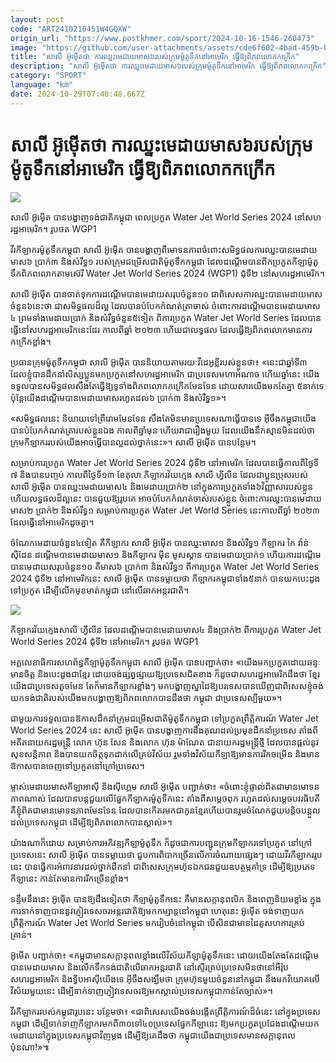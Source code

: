 ```yaml
---
layout: post
code: "ART2410210451W4GQXW"
origin_url: "https://www.postkhmer.com/sport/2024-10-16-1546-260473"
image: "https://github.com/user-attachments/assets/cde6f602-4bad-459b-b4bb-5ae500841faa"
title: "សាលី អ៊ូម៉ើតថា ការ​ឈ្នះ​មេដាយ​មាស​៦​របស់​ក្រុម​ម៉ូតូទឹក​នៅ​អាមេរិក ធ្វើ​ឱ្យ​ពិភព​លោក​កក្រើក​"
description: "​​សាលី អ៊ូម៉ើតថា ការ​ឈ្នះ​មេដាយ​មាស​៦​របស់​ក្រុម​ម៉ូតូទឹក​នៅ​អាមេរិក ធ្វើ​ឱ្យ​ពិភព​លោក​កក្រើក​​"
category: "SPORT"
language: "km"
date: 2024-10-29T07:48:48.667Z
---
```


# សាលី អ៊ូម៉ើតថា ការ​ឈ្នះ​មេដាយ​មាស​៦​របស់​ក្រុម​ម៉ូតូទឹក​នៅ​អាមេរិក ធ្វើ​ឱ្យ​ពិភព​លោក​កក្រើក​

![](https://pppkhmer.sgp1.digitaloceanspaces.com/image/main/202410/16_10_2024_hl_122_.jpg)

សាលី អ៊ូម៉ើត បាន​បង្ហាញ​ទង់ជាតិ​កម្ពុជា ពេល​​ប្រកួត​ Water Jet World Series 2024 នៅ​សហរដ្ឋ​អាមេរិក។ រូប​ថត WGP1

វីរកីឡាករ​ម៉ូតូទឹក​កម្ពុជា សាលី អ៊ូម៉ើត បានបង្ហាញពី​មោទនភាព​ចំពោះសមិទ្ធផលការ​ឈ្នះ​បាន​មេដាយមាស​​ ៦ ប្រាក់​៣ និងសំរឹទ្ធ​​១ របស់​ក្រុម​ជម្រើស​ជាតិម៉ូតូទឹក​កម្ពុជា ដែល​ដណ្តើម​​បាន​ពីកប្រកួត​កីឡា​ម៉ូតូទឹក​ពិភព​លោក​តាម​ស៊េរី Water Jet World Series 2024 (WGP1) ជុំទី២ នៅ​សហរដ្ឋអាមេរិក។

សាលី អ៊ូម៉ើត បានចាត់​ទុក​ការដណ្តើម​បានមេដាយ​សរុបចំនួន​១០ ជាពិសេស​ការ​ឈ្នះ​បាន​មេដាយ​មាស​ចំនួន​៦​នេះ​ថា ជា​សមិទ្ធ​ផល​ដ៏​ល្អ ដែល​បានបំបែក​កំណត់​ត្រា​ចាស់ ចំពោះការ​ដណ្តើម​បាន​មេដាយមាស​ ៤ ព្រមទាំងមេដាយ​ប្រាក់ និងសំរឹទ្ធ​ចំនួន​៥​ទៀត ពីការ​ប្រកួត Water Jet World Series ដែល​បានធ្វើ​នៅ​សហរដ្ឋអាមេរិក​នេះដែរ កាលពីឆ្នាំ​ ២០២៣ ហើយជា​លទ្ធផល ដែល​ធ្វើ​ឱ្យពិភពលោក​មាន​ការកក្រើក​ខ្លាំង។

ប្រធាន​ក្រុមម៉ូតូទឹក​កម្ពុជា សាលី អ៊ូម៉ើត បាន​និយាយ​តាមរយៈវីដេអូ​ខ្លី​របស់​ខ្លួន​ថា៖ ​«​នេះជា​ឆ្នាំ​ទី​៣ ដែល​ខ្ញុំ​បានដឹក​នាំ​​សិស្ស​ប្អូនមកប្រកួត​នៅសហរដ្ឋអាមេរិក ជា​ប្រទេស​មហាអំណាច​ ហើយ​ឆ្នាំនេះ យើង​ទទួល​​បានសមិទ្ធផល​សឹង​តែ​ធ្វើ​ឱ្យ​ទូទាំងពិភព​លោក​កក្រើក​មែន​ទែន ដោយសារ​​យើង​មកតែគ្នា ៥នាក់ទេ ប៉ុន្តែ​យើង​ដណ្តើម​បានមេដាយមាស​រហូត​ដល់​៦​ ប្រាក់​៣​ និងសំរឹទ្ធ​១»។ 

«សមិទ្ធផលនេះ និយាយ​ទៅ​ព្រឺរោម​មែន​ទែន សឹងតែ​មិនមានប្រទេស​ណា​ធ្វើ​បាន​ទេ អ៊ីចឹង​កម្ពុជា​យើង​ បានបំបែកកំណត់​ត្រា​របស់​ខ្លួន​ឯង កាលពី​ឆ្នាំ​មុន ហើយ​វាជារឿងមួយ ដែល​យើងនឹក​ស្មាន​មិន​ដល់​​ថា ក្រុមកីឡាករ​របស់​យើង​អាច​ធ្វើបាន​ល្អដល់​ថ្នាក់នេះ»។ សាលី អ៊ូម៉ើត បាន​បន្ថែម។

សម្រាប់​ការ​ប្រកួត Water Jet World Series 2024 ជុំទី២ នៅអាមេរិក ដែល​បានធ្វើ​កាលពី​ថ្ងៃទី​៧ និងបាន​បញ្ចប់​ កាល​ពី​ថ្ងៃទី​១៣ ខែតុលា ​កីឡាករ​វ័យ​ក្មេង សាលី ហ្វីលីន ដែលជាប្អូន​ប្រុស​របស់ សាលី អ៊ូម៉ើត បាន​ឈ្នះ​មេដាយមាស​៤ និង​មេដាយ​ប្រាក់​២ នៅក្នុង​ការ​ប្រកួតទាំង​ ៦វិញ្ញាសា​របស់​ខ្លួន ហើយ​លទ្ធផល​ដ៏​ល្អ​នេះ បានជួយ​ឱ្យ​រូបគេ អាច​បំបែកកំណត់​ចាស់របស់​ខ្លួន ចំពោះការ​ឈ្នះ​បាន​មេដាយមាស​២ ប្រាក់​២ និងសំរឹទ្ធ​១ សម្រាប់ការ​ប្រកួត Water Jet World Series នេះកាលពី​ឆ្នាំ​ ២០២៣ ដែល​ធ្វើ​នៅអាមេរិក​ដូចគ្នា។

ចំណែក​មេដាយចំនួន​​៤ទៀត គឺ​កីឡាករ សាលី អ៊ូម៉ើត បាន​ឈ្នះ​មាស​១ និង​សំរឹទ្ធ​១ កីឡាករ ​កៃ វ៉ាន់​ស៊ីដែន ដណ្តើម​បានមេដាយ​​មាស១ និង​កីឡាករ ម៉ីន មូសស្ដាន បានមេដាយ​ប្រាក់១ ហើយការ​ដណ្តើម​បានមេដាយ​សរុបចំនួន​១០ គឺ​មាស​៦ ប្រាក់​៣ និងសំរឹទ្ធ​១ ពីការប្រកួត Water Jet World Series 2024 ជុំទី២ នៅ​អាមេរិកនេះ សាលី អ៊ូម៉ើត បាន​ទម្លាយ​ថា កីឡាករកម្ពុជា​ទាំង​៥នាក់ បាន​យក​បេះដូង​ទៅប្រកួត ដើម្បី​លើក​មុខ​មាត់​កម្ពុជា នៅលើ​ឆាក​អន្តរជាតិ។

![](https://github.com/user-attachments/assets/cac55e1e-8ca0-4411-8f22-25d99245ce53)

កីឡាករ​វ័យ​ក្មេង​សាលី ហ្វីលីន ដែល​ដណ្តើម​បាន​មេដាយមាស​៤ និង​ប្រាក់២ ពី​ការ​ប្រកួត Water Jet World Series 2024 ជុំទី២ នៅ​អាមេរិក។ រូបថត WGP1

អគ្គលេខាធិការ​សហព័ន្ធ​កីឡាម៉ូតូ​ទឹក​កម្ពុជា សាលី អ៊ូម៉ើត បានបញ្ជាក់​ថា៖ «យើងមក​​ប្រកួត​​​ដោយឆន្ទៈ មានចិត្ត និង​បេះដូងជា​ខ្មែរ​ ដោយ​ចង់​ផ្សព្វ​ផ្សាយ​ឱ្យ​ប្រទេស​ជិត​ខាង ​ក៏ដូចជា​សហរដ្ឋអាមេរិក​ដឹង​ថា ខ្មែរ​យើង​ជាប្រទេសតូច​មែន តែ​ក៏មានកីឡាករ​ខ្លាំងៗ​ ​មក​បង្ហាញស្នាដៃ​ឱ្យបរទេស​បាន​ឃើញ​ ជាពិសេស​ខ្ញុំ​ចង់​យក​ទង់ជាតិ​របស់យើងមក​បង្ហាញ​ឱ្យ​ពិភព​លោក​បាន​ដឹង​ថា កម្ពុជា​ ជាប្រទេស​ល្បីមួយ»។

ជាមួយការ​ទទួល​បានឱកាស​ដឹកនាំ​ក្រុម​ជម្រើសជាតិម៉ូតូទឹកកម្ពុជា ទៅ​​ប្រកួត​​ព្រឹត្តិការណ៍ Water Jet World Series 2024 នេះ សាលី អ៊ូម៉ើត បាន​បង្ហាញការ​ដឹងគុណ​ដល់​ប្រមុខ​ដឹកនាំ​ប្រទេស តាំង​ពី​អតីត​នាយក​រដ្ឋមន្រ្តី លោក ហ៊ុន សែន និង​លោក ហ៊ុន ម៉ាណែត ជា​នាយក​រដ្ឋមន្រ្តី​ថ្មី ដែលបាន​ផ្តល់​នូវសុខសន្តិភាព និងបាន​យក​ចិត្តទុកដាក់លើ​​គ្រប់វិស័យ រួមទាំង​វិស័យកីឡាឱ្យ​មាន​ការ​រីកចម្រើន និងមាន​ឱកាស​បានចេញ​ទៅ​ប្រកួត​នៅក្រៅ​ប្រទេស។

ម្ចាស់មេដាយមាស​កីឡាអាស៊ី និងស៊ីហ្គេម សាលី អ៊ូម៉ើត បញ្ជាក់ថា៖ «ចំពោះ​ខ្ញុំ​ផ្ទាល់ពិតជា​មានមោទនភាពណាស់ ដែល​បានបន្ត​ជួយ​លើ​ផ្នែកកីឡាករម៉ូតូទឹក​នេះ តាំងពី​សម្តេចពុក រហូត​​ដល់​សម្តេចបវរ​ធិបតី គឺ​ខ្ញុំពិតជា​មានមោទនភាពមែន​ទែន ដែល​បានកើតរមក​ជា​កូនខ្មែរ​ ហើយបាន​រួមចំណែក​ជួយ​បន្តិច​បន្តួល​ដល់​ប្រទេស​កម្ពុជា ដើម្បី​ឱ្យពិភព​លោក​បានស្គាល់»។

យ៉ាង​ណាក៏​ដោយ សម្រាប់ការ​អភិវឌ្ឍកីឡាម៉ូតូទឹក ក៏​ដូចជាការ​បញ្ជូន​ក្រុម​កីឡាករ​ទៅប្រកួត នៅក្រៅ​ប្រទេស​នេះ សាលី អ៊ូម៉ើត បាន​ទម្លាយ​ថា ជួបការពិបាក​ច្រើនលើការ​ចំណាយ​ផ្សេងៗ ដោយ​វីរកីឡាករ​រូបនេះ បាន​ធ្វើការ​​អំពាវនាវ​ដល់​ថ្នាក់​ដឹកនាំ ជាពិសេស​ក្រុមហ៊ុនឯកជន​ជួយឧបត្ថម្ភ​គាំ​ទ្រ ដើម្បី​ឱ្យ​ប្រភេទកីឡា​នេះ កាន់តែ​មាន​ការ​រីកច្រើន​​ខ្លាំង។

ទន្ទឹម​នឹងនេះ អ៊ូម៉ើត បាន​ឱ្យដឹង​ទៀត​ថា កីឡាម៉ូតូទឹក​នេះ គឺ​មានសក្តានុពលិក និងពេញ​និយម​ខ្លាំង ក្នុងការ​ទាក់ទាញ​បាន​នូវភ្ញៀវទេសចរអន្តរជាតិ​ឱ្យមក​កម្សាន្ត​នៅ​កម្ពុជា ហេតុ​នេះ អ៊ូម៉ើត ចង់​ទាញ​យក​ព្រឹត្តិការណ៍ Water Jet World Series មក​រៀបចំ​នៅ​កម្ពុជា បើ​សិនជា​មាន​ដៃគូសហការ​គ្រប់​គ្រាន់។

អ៊ូមើត បញ្ជាក់​ថា៖ «​កម្ពុជា​មាន​សក្តានុពលខ្លាំងលើ​វិស័យកីឡា​ម៉ូតូទឹក​នេះ ដោយយើង​តែងតែ​​ដណ្តើម​បាន​មេដាយមាស និង​លើក​ទឹក​ទង់ជាតិលើ​ឆាក​អន្តរជាតិ នៅ​ស្ទើរគ្រប់ប្រទេស​ មិនថា​នៅ​អឺរ៉ុប សហរដ្ឋអាមេរិក និងទ្វីបអាស៊ី​យើង​ទេ អ៊ីចឹង​សង្ឃឹម​ថា ក្រុម​ហ៊ុន​មួយ​ចំនួន​នៅ​​កម្ពុជា នឹង​មក​វិយោគ​លើ​វិស័យ​មួយនេះ ដើម្បីទាក់ទាញ​ភ្ញៀវ​ទេសចរឱ្យ​មក​ស្គាល់​​ប្រទេស​កម្ពុជា​កាន់តែ​ច្បាស់»។

វីរកីឡាករ​របស់​កម្ពុជា​រូបនេះ បន្ថែម​ថា៖ «ជាពិសេស​យើងចង់បង្កើត​ព្រឹត្តិការណ៍​ដ៏​ធំ​នេះ នៅក្នុង​ប្រទេស​​កម្ពុជា ដើម្បីទាក់ទាញ​កីឡាករ​មក​ពី៣០ទៅ​៤០​ប្រទេស​ផ្នែកកីឡានេះ ឱ្យ​មក​ប្រកួត​ប្រជែង​ដណ្តើម​យកមេដាយ​នៅ​ក្នុង​ប្រទេស​កម្ពុជា​វិញ​ម្តង​ ដើម្បី​ឱ្យគេ​ដឹង​ថា កម្ពុជា​យើង​ជាប្រទេស​មានសក្តានុពលប៉ុនណា!»៕